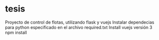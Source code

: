 # tesis
Proyecto de control de flotas, utilizando flask y vuejs
Instalar dependecias para python especificado en el archivo required.txt
Install vuejs versión 3
npm install
